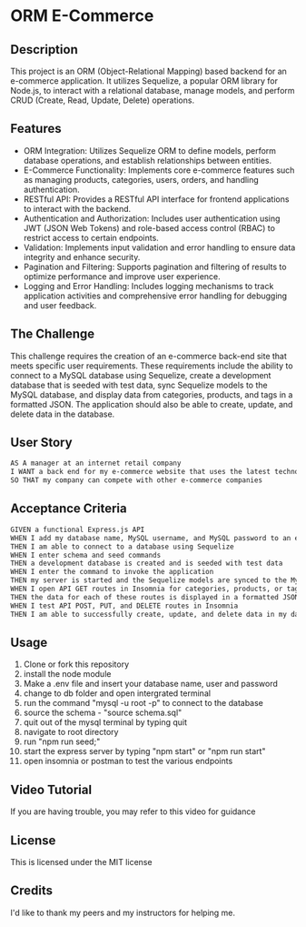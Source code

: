 # ORM E-Commerce

## Description 

This project is an ORM (Object-Relational Mapping) based backend for an e-commerce application. It utilizes Sequelize, a popular ORM library for Node.js, to interact with a relational database, manage models, and perform CRUD (Create, Read, Update, Delete) operations.

## Features

- ORM Integration: Utilizes Sequelize ORM to define models, perform database operations, and establish relationships between entities.
- E-Commerce Functionality: Implements core e-commerce features such as managing products, categories, users, orders, and handling authentication.
- RESTful API: Provides a RESTful API interface for frontend applications to interact with the backend.
- Authentication and Authorization: Includes user authentication using JWT (JSON Web Tokens) and role-based access control (RBAC) to restrict access to certain endpoints.
- Validation: Implements input validation and error handling to ensure data integrity and enhance security.
- Pagination and Filtering: Supports pagination and filtering of results to optimize performance and improve user experience.
- Logging and Error Handling: Includes logging mechanisms to track application activities and comprehensive error handling for debugging and user feedback.

## The Challenge
This challenge requires the creation of an e-commerce back-end site that meets specific user requirements. These requirements include the ability to connect to a MySQL database using Sequelize, create a development database that is seeded with test data, sync Sequelize models to the MySQL database, and display data from categories, products, and tags in a formatted JSON. The application should also be able to create, update, and delete data in the database.

## User Story
```md
AS A manager at an internet retail company
I WANT a back end for my e-commerce website that uses the latest technologies
SO THAT my company can compete with other e-commerce companies
```

## Acceptance Criteria 
```md
GIVEN a functional Express.js API
WHEN I add my database name, MySQL username, and MySQL password to an environment variable file
THEN I am able to connect to a database using Sequelize
WHEN I enter schema and seed commands
THEN a development database is created and is seeded with test data
WHEN I enter the command to invoke the application
THEN my server is started and the Sequelize models are synced to the MySQL database
WHEN I open API GET routes in Insomnia for categories, products, or tags
THEN the data for each of these routes is displayed in a formatted JSON
WHEN I test API POST, PUT, and DELETE routes in Insomnia
THEN I am able to successfully create, update, and delete data in my database
```

## Usage 
1) Clone or fork this repository
2) install the node module
3) Make a .env file and insert your database name, user and password
4) change to db folder and open intergrated terminal
5) run the command "mysql -u root -p" to connect to the database
6) source the schema - "source schema.sql"
7) quit out of the mysql terminal by typing quit
8) navigate to root directory
9) run "npm run seed;"
10) start the express server by typing "npm start" or "npm run start"
11) open insomnia or postman to test the various endpoints

## Video Tutorial 
If you are having trouble, you may refer to this video for guidance 

## License 
This is licensed under the MIT license

## Credits
I'd like to thank my peers and my instructors for helping me. 